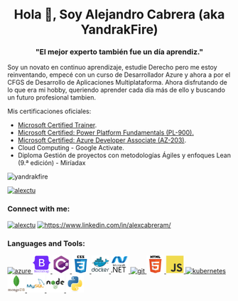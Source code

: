 <h1 align="center">Hola 👋, Soy Alejandro Cabrera (aka YandrakFire)</h1>
<h3 align="center">"El mejor experto también fue un día aprendiz."</h3>

Soy un novato en continuo aprendizaje, estudie Derecho pero me estoy reinventando, empecé con un curso de Desarrollador Azure y ahora a por el CFGS de Desarrollo de Aplicaciones Multiplataforma. Ahora disfrutando de lo que era mi hobby, queriendo aprender cada día más de ello y buscando un futuro profesional tambien.

Mis certificaciones oficiales:

- [Microsoft Certified Trainer](https://www.youracclaim.com/badges/20f68e58-cbda-4110-b140-2d17625f2e5e?source=linked_in_profile).
- [Microsoft Certified: Power Platform Fundamentals (PL-900).](https://www.youracclaim.com/badges/794f4ec5-4b7d-4e90-8e9b-045d1d909f98/linked_in_profile)
- [Microsoft Certified: Azure Developer Associate (AZ-203)](https://www.youracclaim.com/badges/38c97a52-7f9d-4f01-8cdd-fea544fe7b92/linked_in_profile).
- Cloud Computing - Google Activate.
- Diploma Gestión de proyectos con metodologías Ágiles y enfoques Lean (9.ª edición) - Miríadax


<p align="left"> <img src="https://komarev.com/ghpvc/?username=yandrakfire&label=Profile%20views&color=0e75b6&style=flat" alt="yandrakfire" /> </p>

<p align="left"> <a href="https://twitter.com/alexctu" target="blank"><img src="https://img.shields.io/twitter/follow/alexctu?logo=twitter&style=for-the-badge" alt="alexctu" /></a> </p>

<p align="left">
<h3 align="left">Connect with me:</h3>
<a href="https://twitter.com/alexctu" target="blank"><img align="center" src="https://cdn.jsdelivr.net/npm/simple-icons@3.0.1/icons/twitter.svg" alt="alexctu" height="30" width="40" /></a>
<a href="https://linkedin.com/in/https://www.linkedin.com/in/alexcabreram/" target="blank"><img align="center" src="https://cdn.jsdelivr.net/npm/simple-icons@3.0.1/icons/linkedin.svg" alt="https://www.linkedin.com/in/alexcabreram/" height="30" width="40" /></a>
</p>

<h3 align="left">Languages and Tools:</h3>
<p align="left"> <a href="https://azure.microsoft.com/en-in/" target="_blank"> <img src="https://www.vectorlogo.zone/logos/microsoft_azure/microsoft_azure-icon.svg" alt="azure" width="40" height="40"/> </a> <a href="https://getbootstrap.com" target="_blank"> <img src="https://raw.githubusercontent.com/devicons/devicon/master/icons/bootstrap/bootstrap-plain-wordmark.svg" alt="bootstrap" width="40" height="40"/> </a> <a href="https://www.w3schools.com/cs/" target="_blank"> <img src="https://raw.githubusercontent.com/devicons/devicon/master/icons/csharp/csharp-original.svg" alt="csharp" width="40" height="40"/> </a> <a href="https://www.w3schools.com/css/" target="_blank"> <img src="https://raw.githubusercontent.com/devicons/devicon/master/icons/css3/css3-original-wordmark.svg" alt="css3" width="40" height="40"/> </a> <a href="https://www.docker.com/" target="_blank"> <img src="https://raw.githubusercontent.com/devicons/devicon/master/icons/docker/docker-original-wordmark.svg" alt="docker" width="40" height="40"/> </a> <a href="https://dotnet.microsoft.com/" target="_blank"> <img src="https://raw.githubusercontent.com/devicons/devicon/master/icons/dot-net/dot-net-original-wordmark.svg" alt="dotnet" width="40" height="40"/> </a> <a href="https://git-scm.com/" target="_blank"> <img src="https://www.vectorlogo.zone/logos/git-scm/git-scm-icon.svg" alt="git" width="40" height="40"/> </a> <a href="https://www.w3.org/html/" target="_blank"> <img src="https://raw.githubusercontent.com/devicons/devicon/master/icons/html5/html5-original-wordmark.svg" alt="html5" width="40" height="40"/> </a> <a href="https://developer.mozilla.org/en-US/docs/Web/JavaScript" target="_blank"> <img src="https://raw.githubusercontent.com/devicons/devicon/master/icons/javascript/javascript-original.svg" alt="javascript" width="40" height="40"/> </a> <a href="https://kubernetes.io" target="_blank"> <img src="https://www.vectorlogo.zone/logos/kubernetes/kubernetes-icon.svg" alt="kubernetes" width="40" height="40"/> </a> <a href="https://www.mongodb.com/" target="_blank"> <img src="https://raw.githubusercontent.com/devicons/devicon/master/icons/mongodb/mongodb-original-wordmark.svg" alt="mongodb" width="40" height="40"/> </a> <a href="https://www.mysql.com/" target="_blank"> <img src="https://raw.githubusercontent.com/devicons/devicon/master/icons/mysql/mysql-original-wordmark.svg" alt="mysql" width="40" height="40"/> </a> <a href="https://nodejs.org" target="_blank"> <img src="https://raw.githubusercontent.com/devicons/devicon/master/icons/nodejs/nodejs-original-wordmark.svg" alt="nodejs" width="40" height="40"/> </a> <a href="https://www.python.org" target="_blank"> <img src="https://raw.githubusercontent.com/devicons/devicon/master/icons/python/python-original.svg" alt="python" width="40" height="40"/> </a> </p>
